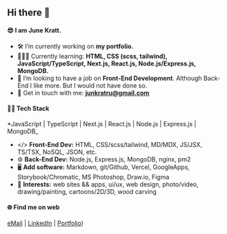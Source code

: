 ## Hi there 👋

#### 😎 I am **June Kratt**.
- 🛠️ I’m currently working on **my portfolio.**
- 👨🏻‍💻 Currently learning: **HTML, CSS (scss, tailwind), JavaScript/TypeScript, Next.js, React.js, Node.js/Express.js, MongoDB.**
- 🤝 I’m looking to have a job on **Front-End Development**. Although Back-End I like more. But I would not have done so. 
- 🧸 Get in touch with me: **junkratru@gmail.com**
 
#### 👩‍💻 Tech Stack
*JavaScript | TypeScript | Next.js | React.js | Node.js | Express.js | MongoDB_
 - </> **Front-End Dev:** HTML, CSS/scss/tailwind, MD/MDX, JS/JSX, TS/TSX, NoSQL, JSON, etc. 
 - ⚙️ **Back-End Dev:** Node.js, Express.js, MongoDB, nginx, pm2
 - 🖥️ **Add software:** Markdown, git/Github, Vercel, GoogleApps, Storybook/Chromatic, MS Photoshop, Draw.io, Figma
 - 🌲 **Interests:** web sites && apps, ui/ux, web design, photo/video, drawing/painting, cartoons/2D/3D, wood carving

#### 🌐 Find me on web
[eMail](junkratru@gmail.com) | [LinkedIn](#) | [Portfolio](https://github.com/ITJunkRat))

